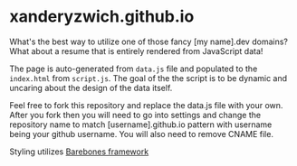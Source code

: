 # xanderyzwich.github.io

What's the best way to utilize one of those fancy [my name].dev domains?  What about a resume that is entirely rendered from JavaScript data!

The page is auto-generated from `data.js` file and populated to the `index.html` from `script.js`.
The goal of the the script is to be dynamic and uncaring about the design of the data itself.

Feel free to fork this repository and replace the data.js file with your own.  After you fork then you will need to go into settings and change the repository name to match [username].github.io pattern with username being your github username. You will also need to remove CNAME file.

Styling utilizes [Barebones framework](https://acahir.github.io/Barebones/)

